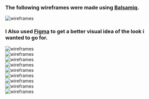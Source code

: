 ### The following wireframes were made using [Balsamiq](https://balsamiq.com/).<br>
![wireframes](readme/wireframes/ms4-wireframes.png) <br>

### I Also used [Figma](https://www.figma.com/files/recent) to get a better visual idea of the look i wanted to go for.
![wireframes](readme/wireframes/homepage.png) <br>
![wireframes](readme/wireframes/about.png) <br>
![wireframes](readme/wireframes/blog.png) <br>
![wireframes](readme/wireframes/cart.png) <br>
![wireframes](readme/wireframes/checkout.png) <br>
![wireframes](readme/wireframes/contact.png) <br>
![wireframes](readme/wireframes/payment.png) <br>
![wireframes](readme/wireframes/product.png) <br>
![wireframes](readme/wireframes/shop.png) <br>


